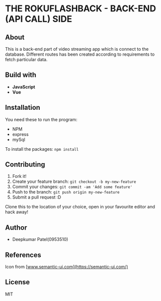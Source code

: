 # THE ROKUFLASHBACK - BACK-END (API CALL) SIDE 

## About
This is a back-end part of video streaming app which is connect to the database. Different routes has been created according to requirements to fetch particular data.

## Build with 
* **JavaScript**
* **Vue**

## Installation 
You need these to run the program:

* NPM
* express
* mySql

To install the packages: `npm install`

## Contributing 

1. Fork it!
2. Create your feature branch: `git checkout -b my-new-feature`
3. Commit your changes: `git commit -am 'Add some feature'`
4. Push to the branch: `git push origin my-new-feature`
5. Submit a pull request :D

Clone this to the location of your choice, open in your favourite editor and hack away!

## Author
* Deepkumar Patel(0953510)

## References 

Icon from [www.semantic-ui.com](https://semantic-ui.com/)

## License
MIT
